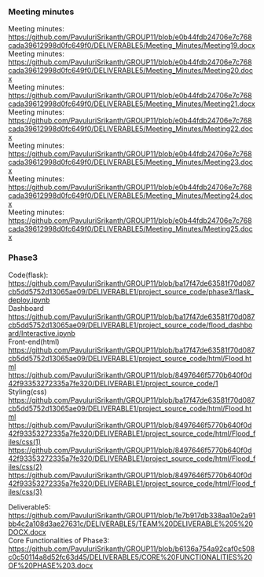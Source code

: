 ### Meeting minutes 
Meeting minutes:
https://github.com/PavuluriSrikanth/GROUP11/blob/e0b44fdb24706e7c768cada39612998d0fc649f0/DELIVERABLE5/Meeting_Minutes/Meeting19.docx<br/>
Meeting minutes:
https://github.com/PavuluriSrikanth/GROUP11/blob/e0b44fdb24706e7c768cada39612998d0fc649f0/DELIVERABLE5/Meeting_Minutes/Meeting20.docx<br/>
Meeting minutes:
https://github.com/PavuluriSrikanth/GROUP11/blob/e0b44fdb24706e7c768cada39612998d0fc649f0/DELIVERABLE5/Meeting_Minutes/Meeting21.docx<br/>
Meeting minutes:
https://github.com/PavuluriSrikanth/GROUP11/blob/e0b44fdb24706e7c768cada39612998d0fc649f0/DELIVERABLE5/Meeting_Minutes/Meeting22.docx<br/>
Meeting minutes:
https://github.com/PavuluriSrikanth/GROUP11/blob/e0b44fdb24706e7c768cada39612998d0fc649f0/DELIVERABLE5/Meeting_Minutes/Meeting23.docx<br/>
Meeting minutes:
https://github.com/PavuluriSrikanth/GROUP11/blob/e0b44fdb24706e7c768cada39612998d0fc649f0/DELIVERABLE5/Meeting_Minutes/Meeting24.docx<br/>
Meeting minutes:
https://github.com/PavuluriSrikanth/GROUP11/blob/e0b44fdb24706e7c768cada39612998d0fc649f0/DELIVERABLE5/Meeting_Minutes/Meeting25.docx<br/>
### Phase3<br/>
Code(flask):
https://github.com/PavuluriSrikanth/GROUP11/blob/ba17f47de63581f70d087cb5dd5752d13065ae09/DELIVERABLE1/project_source_code/phase3/flask_deploy.ipynb<br/>
Dashboard<br/>
https://github.com/PavuluriSrikanth/GROUP11/blob/ba17f47de63581f70d087cb5dd5752d13065ae09/DELIVERABLE1/project_source_code/flood_dashboard/Interactive.ipynb<br/>
Front-end(html)<br/>
https://github.com/PavuluriSrikanth/GROUP11/blob/ba17f47de63581f70d087cb5dd5752d13065ae09/DELIVERABLE1/project_source_code/html/Flood.html<br/>
https://github.com/PavuluriSrikanth/GROUP11/blob/8497646f5770b640f0d42f93353272335a7fe320/DELIVERABLE1/project_source_code/1<br/>
Styling(css)<br/>
https://github.com/PavuluriSrikanth/GROUP11/blob/ba17f47de63581f70d087cb5dd5752d13065ae09/DELIVERABLE1/project_source_code/html/Flood.html<br/>
https://github.com/PavuluriSrikanth/GROUP11/blob/8497646f5770b640f0d42f93353272335a7fe320/DELIVERABLE1/project_source_code/html/Flood_files/css(1)<br/>
https://github.com/PavuluriSrikanth/GROUP11/blob/8497646f5770b640f0d42f93353272335a7fe320/DELIVERABLE1/project_source_code/html/Flood_files/css(2)<br/>
https://github.com/PavuluriSrikanth/GROUP11/blob/8497646f5770b640f0d42f93353272335a7fe320/DELIVERABLE1/project_source_code/html/Flood_files/css(3)<br/>

Deliverable5:<br/>
https://github.com/PavuluriSrikanth/GROUP11/blob/1e7b917db338aa10e2a91bb4c2a108d3ae27631c/DELIVERABLE5/TEAM%20DELIVERABLE%205%20DOCX.docx<br/>
Core Functionalities of Phase3:<br/>
https://github.com/PavuluriSrikanth/GROUP11/blob/b6136a754a92caf0c508c0c50114a8d52fc63d45/DELIVERABLE5/CORE%20FUNCTIONALITIES%20OF%20PHASE%203.docx

